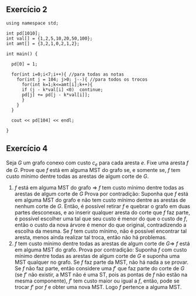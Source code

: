 ## Exercício 2

```#include "bits/stdc++.h"
using namespace std;

int pd[1010];
int val[] = {1,2,5,10,20,50,100};
int amt[] = {3,2,1,0,2,1,2};

int main() {

  pd[0] = 1;

  for(int i=0;i<7;i++){ //para todas as notas
    for(int j = 104; j>0; j--){ //para todos os trocos
      for(int k=1;k<=amt[i];k++){
	  if (j - k*val[i] <0)	continue;
	  pd[j] += pd[j - k*val[i]];
      }
    }
  }

  cout << pd[104] << endl;

}
```

## Exercício 4
Seja $G$ um grafo conexo com custo $c_e$ para cada aresta $e$. Fixe uma aresta $f$ de $G$. Prove que $f$ está em alguma MST do grafo se, e somente se, $f$ tem custo mínimo dentre todas as arestas de algum corte de $G$.

1. $f$ está em alguma MST do grafo $\Rightarrow$ $f$ tem custo mínimo dentre todas as arestas de algum corte de $G$
   Prova por contradição: Suponha que $f$ está em alguma MST do grafo e não tem custo mínimo dentre as arestas de nenhum corte de $G$. Então, é possível retirar $f$ e quebrar o grafo em duas partes desconexas, e ao inserir qualquer aresta do corte que $f$ faz parte, é possível escolher uma tal que seu custo é menor do que o custo de $f$, então o custo da nova árvore é menor do que original, contradizendo a escolha da mesma.
   Se $f$ tem custo mínimo, não é possível encontrar tal aresta, menos ainda realizar tal troca, então não há problemas.
2. $f$ tem custo mínimo dentre todas as arestas de algum corte de $G \Rightarrow$ $f$ está em alguma MST do grafo.
   Prova por contradição: 
   Suponha $f$ com custo mínimo dentre todas as arestas de algum corte de $G$ e suponha uma MST qualquer no grafo.
   Se $f$ faz parte da MST, não há nada a se provar.
   Se $f$ não faz parte, então considere uma $f'$ que faz parte do corte de $G$ (se $f'$ não existir, a MST não é uma ST, pois as pontas de $f$ não estão na mesma componente), $f'$ tem custo maior ou igual a $f$, então, pode se trocar $f'$ por $f$ e obter uma nova MST. Logo $f$ pertence a alguma MST.
